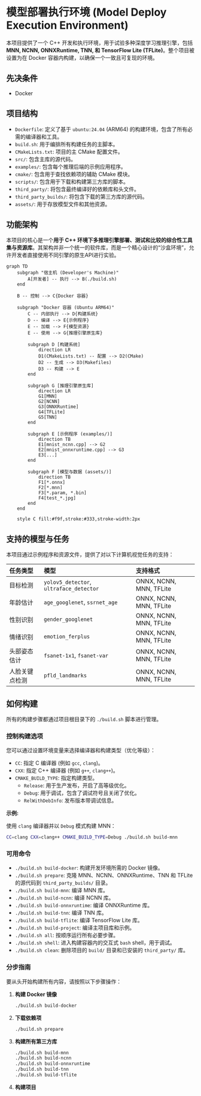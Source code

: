 # 模型部署执行环境 (Model Deploy Execution Environment)

本项目提供了一个 C++ 开发和执行环境，用于试验多种深度学习推理引擎，包括 **MNN, NCNN, ONNXRuntime, TNN, 和 TensorFlow Lite (TFLite)**。整个项目被设置为在 Docker 容器内构建，以确保一个一致且可复现的环境。

## 先决条件

- Docker

## 项目结构

-   `Dockerfile`: 定义了基于 `ubuntu:24.04` (ARM64) 的构建环境，包含了所有必需的编译器和工具。
-   `build.sh`: 用于编排所有构建任务的主脚本。
-   `CMakeLists.txt`: 项目的主 CMake 配置文件。
-   `src/`: 包含主库的源代码。
-   `examples/`: 包含每个推理后端的示例应用程序。
-   `cmake/`: 包含用于查找依赖项的辅助 CMake 模块。
-   `scripts/`: 包含用于下载和构建第三方库的脚本。
-   `third_party/`: 将包含最终编译好的依赖库和头文件。
-   `third_party_builds/`: 将包含下载的第三方库的源代码。
-   `assets/`: 用于存放模型文件和其他资源。

## 功能架构

本项目的核心是一个**用于 C++ 环境下多推理引擎部署、测试和比较的综合性工具集与资源库**。其架构并非一个统一的软件库，而是一个精心设计的“沙盒环境”，允许开发者直接使用不同引擎的原生API进行实验。

```mermaid
graph TD
    subgraph "宿主机 (Developer's Machine)"
        A[开发者] -- 执行 --> B(./build.sh)
    end

    B -- 控制 --> C{Docker 容器}

    subgraph "Docker 容器 (Ubuntu ARM64)"
        C -- 内部执行 --> D{构建系统}
        D -- 编译 --> E{示例程序}
        E -- 加载 --> F{模型资源}
        E -- 使用 --> G{推理引擎原生库}

        subgraph D [构建系统]
            direction LR
            D1(CMakeLists.txt) -- 配置 --> D2(CMake)
            D2 -- 生成 --> D3(Makefiles)
            D3 -- 构建 --> E
        end

        subgraph G [推理引擎原生库]
            direction LR
            G1[MNN]
            G2[NCNN]
            G3[ONNXRuntime]
            G4[TFLite]
            G5[TNN]
        end
        
        subgraph E [示例程序 (examples/)]
            direction TB
            E1[mnist_ncnn.cpp] --> G2
            E2[mnist_onnxruntime.cpp] --> G3
            E3[...]
        end

        subgraph F [模型与数据 (assets/)]
            direction TB
            F1[*.onnx]
            F2[*.mnn]
            F3[*.param, *.bin]
            F4[test_*.jpg]
        end
    end

    style C fill:#f9f,stroke:#333,stroke-width:2px
```

## 支持的模型与任务

本项目通过示例程序和资源文件，提供了对以下计算机视觉任务的支持：

| 任务类型 | 模型 | 支持格式 |
| :--- | :--- | :--- |
| 目标检测 | `yolov5_detector`, `ultraface_detector` | ONNX, NCNN, MNN, TFLite |
| 年龄估计 | `age_googlenet`, `ssrnet_age` | ONNX, NCNN, MNN, TFLite |
| 性别识别 | `gender_googlenet` | ONNX, NCNN, MNN, TFLite |
| 情绪识别 | `emotion_ferplus` | ONNX, NCNN, MNN, TFLite |
| 头部姿态估计 | `fsanet-1x1`, `fsanet-var` | ONNX, NCNN, MNN, TFLite |
| 人脸关键点检测 | `pfld_landmarks` | ONNX, NCNN, MNN, TFLite |

## 如何构建

所有的构建步骤都通过项目根目录下的 `./build.sh` 脚本进行管理。

### 控制构建选项

您可以通过设置环境变量来选择编译器和构建类型（优化等级）：

-   `CC`: 指定 C 编译器 (例如 `gcc`, `clang`)。
-   `CXX`: 指定 C++ 编译器 (例如 `g++`, `clang++`)。
-   `CMAKE_BUILD_TYPE`: 指定构建类型。
    -   `Release`: 用于生产发布，开启了高等级优化。
    -   `Debug`: 用于调试，包含了调试符号且关闭了优化。
    -   `RelWithDebInfo`: 发布版本带调试信息。

**示例:**

使用 `clang` 编译器并以 `Debug` 模式构建 MNN：
```bash
CC=clang CXX=clang++ CMAKE_BUILD_TYPE=Debug ./build.sh build-mnn
```

### 可用命令

-   `./build.sh build-docker`: 构建开发环境所需的 Docker 镜像。
-   `./build.sh prepare`: 克隆 MNN、NCNN、ONNXRuntime、TNN 和 TFLite 的源代码到 `third_party_builds/` 目录。
-   `./build.sh build-mnn`: 编译 MNN 库。
-   `./build.sh build-ncnn`: 编译 NCNN 库。
-   `./build.sh build-onnxruntime`: 编译 ONNXRuntime 库。
-   `./build.sh build-tnn`: 编译 TNN 库。
-   `./build.sh build-tflite`: 编译 TensorFlow Lite 库。
-   `./build.sh build-project`: 编译主项目库和示例。
-   `./build.sh all`: 按顺序运行所有必要步骤。
-   `./build.sh shell`: 进入构建容器内的交互式 `bash` shell，用于调试。
-   `./build.sh clean`: 删除项目的 `build/` 目录和已安装的 `third_party/` 库。

### 分步指南

要从头开始构建所有内容，请按照以下步骤操作：

1.  **构建 Docker 镜像**
    ```bash
    ./build.sh build-docker
    ```

2.  **下载依赖项**
    ```bash
    ./build.sh prepare
    ```

3.  **构建所有第三方库**
    ```bash
    ./build.sh build-mnn
    ./build.sh build-ncnn
    ./build.sh build-onnxruntime
    ./build.sh build-tnn
    ./build.sh build-tflite
    ```

4.  **构建项目**
    ```